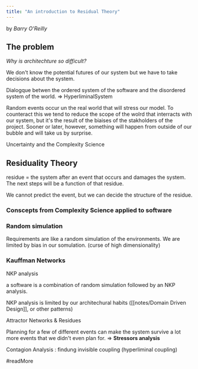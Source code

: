 ```yaml
---
title: "An introduction to Residual Theory"
---
```

by *Barry O'Reilly*

## The problem
*Why is architechture so difficult?*

We don't know the potential futures of our system but we have to take decisions about the system.

Dialogque betwen the ordered system of the software and the disordered system of the world.
=> HyperliminalSystem

Random events occur un the real world that will stress our model. To counteract this we tend to reduce the scope of the wolrd that interracts with our system, but it's the result of the biaises of the stakholders of the project. Sooner or later, however, something will happen from outside of our bubble and will take us by surprise.

Uncertainty and the Complexity Science

## Residuality Theory

residue = the system after an event that occurs and damages the system.
The next steps will be a function of that residue.

We cannot predict the event, but we can decide the structure of the residue.

### Conscepts from Complexity Science applied to software
### Random simulation

Requirements are like a random simulation of the environments. 
We are limited by bias in our somulation. (curse of high dimensionality)

### Kauffman Networks
NKP analysis

a software is a combination of random simulation followed by an NKP analysis.

NKP analysis is limited by our architechural habits ([[notes/Domain Driven Design]], or other patterns)


Attractor Networks & Residues

Planning for a few of different events can make the system survive a lot more events that we didn't even plan for.
=> **Stressors analysis**

Contagion Analysis : findung invisible coupling (hyperliminal coupling)



#readMore